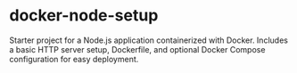 # docker-node-setup
Starter project for a Node.js application containerized with Docker. Includes a basic HTTP server setup, Dockerfile, and optional Docker Compose configuration for easy deployment.
